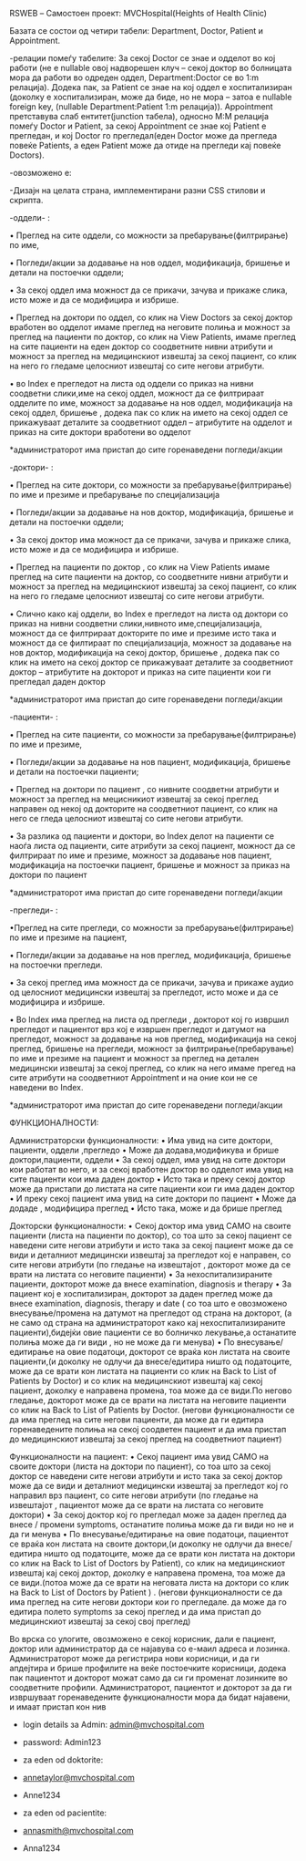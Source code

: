 RSWEB – Самостоен проект: MVCHospital(Heights of Health Clinic)

Базата се состои од четири табели: Department, Doctor, Patient и Аppointment. 

-релации помеѓу табелите:
За секој Doctor се знае и одделот во кој работи (не е nullable овој надворешен клуч – секој доктор во болницата мора да работи во одреден оддел, Department:Doctor се во 1:m релација). Додека пак, за Patient се знае на кој оддел е хоспитализиран (доколку е хоспитализиран, може да биде, но не мора – затоа е nullable foreign key, (nullable Department:Patient 1:m релација)). Appointment претставува слаб ентитет(junction табела), односно М:М релација помеѓу Doctor и Patient, за секој Appointment се знае кој Patient е прегледан, и кој Doctor го прегледал(еден Doctor може да прегледа повеќе Patients, a еден Patient може да отиде на прегледи кај повеќе Doctors). 


-овозможено е:

-Дизајн на целата страна, имплементирани разни CSS стилови и скрипта. 

-оддели- :

•	Преглед на сите оддели, со можности за пребарување(филтрирање) по име,

•	Погледи/акции за додавање на нов оддел, модификација, бришење и детали на постоечки оддели;

•	За секој оддел има можност да се прикачи, зачува и прикаже слика, исто може и да се модифицира и избрише.

•	Преглед на доктори по оддел, со клик на View Doctors за секој доктор вработен во одделот имаме преглед на неговите полиња и можност за преглед на пациенти по доктор, со клик на View Patients, имаме преглед на сите пациенти на еден доктор со соодветните нивни атрибути и можност за преглед на медицинскиот извештај за секој пациент, со клик на него го гледаме целосниот извештај со сите негови атрибути.

•	во Index е прегледот на листа од оддели со приказ на нивни соодветни слики,име на секој оддел, можност да се филтрираат одделите по име, можност за додавање на нов оддел, модификација на секој оддел, бришење , додека пак со клик на името на секој оддел се прикажуваат деталите за соодветниот оддел – атрибутите на одделот и приказ на сите доктори вработени во одделот

*администраторот има пристап до сите горенаведени погледи/акции


-доктори- :


•	Преглед на сите доктори, со можности за пребарување(филтрирање) по име и презиме и пребарување по специјализација

•	Погледи/акции за додавање на нов доктор, модификација, бришење и детали на постоечки оддели;

•	За секој доктор има можност да се прикачи, зачува и прикаже слика, исто може и да се модифицира и избрише.

•	Преглед на пациенти по доктор , со клик на View Patients имаме преглед на сите пациенти на доктор, со соодветните нивни атрибути и можност за преглед на медицинскиот извештај за секој пациент, со клик на него го гледаме целосниот извештај со сите негови атрибути.

•	Слично како кај оддели, во Index е прегледот на листа од доктори со приказ на нивни соодветни слики,нивното име,специјализација, можност да се филтрираат докторите по име и презиме исто така и можност да се филтираат по специјализација, можност за додавање на нов доктор, модификација на секој доктор, бришење , додека пак со клик на името на секој доктор се прикажуваат деталите за соодветниот доктор – атрибутите на докторот и приказ на сите пациенти кои ги прегледал даден доктор 

*администраторот има пристап до сите горенаведени погледи/акции


-пациенти- :



•	Преглед на сите пациенти, со можности за пребарување(филтрирање) по име и презиме,

•	Погледи/акции за додавање на нов пациент, модификација, бришење и детали на постоечки пациенти;

•	Преглед на доктори по пациент , со нивните соодветни атрибути и можност за преглед на мецисникиот извештај за секој преглед направен од некој од докторите на соодветниот пациент, со клик на него се гледа целосниот извештај со сите негови атрибути.

•	За разлика од пациенти и доктори, во Index делот на пациенти се наоѓа листа од пациенти, сите атрибути за секој пациент, можност да се филтрираат по име и презиме, можност за додавање нов пациент, модификација на постоечки пациент, бришење и можност за приказ на доктори по пациент

*администраторот има пристап до сите горенаведени погледи/акции


-прегледи- :

•Преглед на сите прегледи, со можности за пребарување(филтрирање) по име и презиме на пациент,

•	Погледи/акции за додавање на нов преглед, модификација, бришење на постоечки прегледи.
  
• За секој преглед има можност да се прикачи, зачува и прикаже аудио од целосниот медицински извештај за прегледот, исто може и да се модифицира и избрише.  

•	Во Index има преглед на листа од прегледи , докторот кој го извршил прегледот и пациентот врз кој е извршен прегледот и датумот на прегледот, можност за додавање на нов преглед, модификација на секој преглед, бришење на прегледи, можност за филтрирање(пребарување) по име и презиме на пациент и можност за преглед на детален медицински извештај за секој преглед, со клик на него имаме прегед на сите атрибути на соодветниот Appointment и на оние кои не се наведени во Index.


*администраторот има пристап до сите горенаведени погледи/акции




ФУНКЦИОНАЛНОСТИ:



Администраторски функционалности:
•	Има увид на сите доктори, пациенти, оддели ,прегледо
•	Може да додава,модификува и брише доктори,пациенти, оддели 
•	За секој оддел, има увид на сите доктори кои работат во него, и за секој вработен доктор во одделот има увид на сите пациенти кои има даден доктор
•	Исто така и преку секој доктор може да пристапи до листата  на сите пациенти кои ги има даден доктор 
•	И преку секој пациент има увид на сите доктори по пациент
•	Може да додаде , модифицира преглед
•	Исто така, може и да брише преглед


Докторски функционалности:
•	Секој доктор има увид САМО на своите пациенти (листа на пациенти по доктор), со тоа што за секој пациент се наведени сите негови атрибути и исто така за секој пациент може да се види и деталниот медицински извештај за прегледот кој е направен, со сите негови атрибути (по гледање на извештајот , докторот може да се врати на листата со неговите пациенти)
•	За нехоспитализираните пациенти, докторот може да внесе examination, diagnosis и therapy
•	За пациент кој е хоспитализиран, докторот за даден преглед може да внесе examination, diagnosis, therapy и date ( со тоа што е овозможено внесување/промена на датумот на прегледот од страна на докторот, (а не само од страна на администраторот како кај нехоспитализираните пациенти),бидејќи овие пациенти се во болничко лекување,а останатите полиња може да ги види , но не може да ги менува)
•	По внесување/едитирање на овие податоци, докторот се враќа кон листата на своите пациенти,(и доколку не одлучи да внесе/едитира ништо од податоците, може да се врати кон листата на пациенти со клик на Back to List of Patients by Doctor) и со клик на медицинскиот извештај кај секој пациент, доколку е направена промена, тоа може да се види.По негово гледање, докторот може да се врати на листата на неговите пациенти со клик на Back to List of Patients by Doctor.
(негови функционалности се да има преглед на сите негови пациенти, да може да ги едитира горенаведените полиња на секој соодветен пациент и да има пристап до медицинскиот извештај за секој преглед на соодветниот пациент)




Функционалности на пациент:
•	Секој пациент има увид САМО на своите доктори (листа на доктори по пациент), со тоа што за секој доктор се наведени сите негови атрибути и исто така за секој доктор може да се види и деталниот медицински извештај за прегледот кој го направил врз пациент, со сите негови атрибути (по гледање на извештајот , пациентот може да се врати на листата со неговите доктори)
•	За секој доктор кој го прегледал може за даден преглед да внесе / промени symptoms, останатите полиња може да ги види но не и да ги менува
•	По внесување/едитирање на овие податоци, пациентот се враќа кон листата на своите доктори,(и доколку не одлучи да внесе/едитира ништо од податоците, може да се врати кон листата на доктори со клик на Back to List of Doctors by Patient), со клик на медицинскиот извештај кај секој доктор, доколку е направена промена, тоа може да се види.(потоа може да се врати на неговата листа на доктори со клик на Back to List of Doctors by Patient ) .
(негови функционалности се да има преглед на сите негови доктори кои го прегледале. да може да го едитира полето symptoms за секој преглед и да има пристап до медицинскиот извештај за секој свој преглед) 





Во врска со улогите, овозможено е секој корисник, дали е пациент, доктор или администратор да се најавува со е-маил адреса и лозинка. Администраторот може да регистрира нови корисници, и да ги апдејтира и брише профилите на веќе постоечките корисници, додека пак пациентот и докторот можат само да си ги променат лозинките во соодветните профили. Администраторот, пациентот и докторот за да ги извршуваат горенаведените функционалности  мора да бидат најавени, и имаат пристап кон нив


* login details за Admin:
admin@mvchospital.com
* password:
Admin123

* za eden od doktorite:
* annetaylor@mvchospital.com
* Anne1234

* za eden od pacientite:
* annasmith@mvchospital.com
* Anna1234
